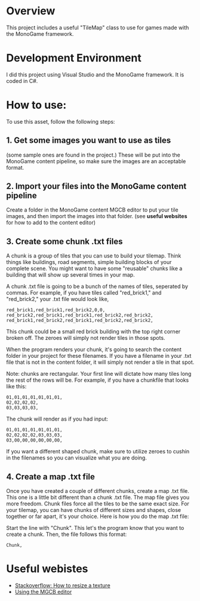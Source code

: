 # Overview

This project includes a useful "TileMap" class to use for games made with the MonoGame framework. 

# Development Environment

I did this project using Visual Studio and the MonoGame framework. It is coded in C#.

# How to use:

To use this asset, follow the following steps:

## 1. Get some images you want to use as tiles
(some sample ones are found in the project.) These will be put into the MonoGame content pipeline, so make sure the images are an acceptable format.

## 2. Import your files into the MonoGame content pipeline
Create a folder in the MonoGame content MGCB editor to put your tile images, and then import the images into that folder. (see **useful websites** for how to add to the content editor)

## 3. Create some chunk .txt files
A chunk is a group of tiles that you can use to build your tilemap. Think things like buildings, road segments, simple building blocks of your complete scene. You might want to have some "reusable" chunks like a building that will show up several times in your map.

A chunk .txt file is going to be a bunch of the names of tiles, seperated by commas. For example, if you have tiles called "red_brick1," and "red_brick2," your .txt file would look like,
```
red_brick1,red_brick1,red_brick2,0,0,
red_brick2,red_brick1,red_brick1,red_brick2,red_brick2,
red_brick1,red_brick2,red_brick1,red_brick2,red_brick2,
```
This chunk could be a small red brick building with the top right corner broken off. The zeroes will simply not render tiles in those spots. 
  
When the program renders your chunk, it's going to search the content folder in your project for these filenames. If you have a filename in your .txt file that is not in the content folder, it will simply not render a tile in that spot.

Note: chunks are rectangular. Your first line will dictate how many tiles long the rest of the rows will be. For example, if you have a chunkfile that looks like this:
```
01,01,01,01,01,01,01,
02,02,02,02,
03,03,03,03,
```
The chunk will render as if you had input:
```
01,01,01,01,01,01,01,
02,02,02,02,03,03,03,
03,00,00,00,00,00,00,
```
If you want a different shaped chunk, make sure to utilize zeroes to cushin in the filenames so you can visualize what you are doing. 
 
## 4. Create a map .txt file
Once you have created a couple of different chunks, create a map .txt file. This one is a little bit different than a chunk .txt file. The map file gives you more freedom. Chunk files force all the tiles to be the same exact size. For your tilemap, you can have chunks of different sizes and shapes, close together or far apart, it's your choice. Here is how you do the map .txt file:

Start the line with "Chunk". This let's the program know that you want to create a chunk. Then, the file follows this format:
```
Chunk,
```

# Useful webistes
* [Stackoverflow: How to resize a texture](https://stackoverflow.com/questions/4349590/resize-and-load-a-texture2d-in-xna)
* [Using the MGCB editor](https://docs.monogame.net/articles/content/using_mgcb_editor.html)

